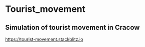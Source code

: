 <h1> Tourist_movement </h1>

<h2> Simulation of tourist movement in Cracow </h2>

https://tourist-movement.stackblitz.io
